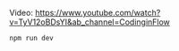 Video: https://www.youtube.com/watch?v=TyV12oBDsYI&ab_channel=CodinginFlow

```bash
npm run dev
```
